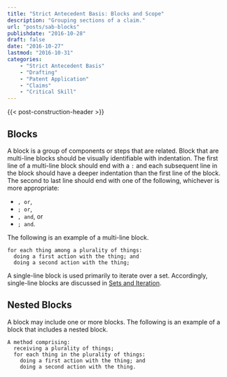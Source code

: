 ```yaml
---
title: "Strict Antecedent Basis: Blocks and Scope"
description: "Grouping sections of a claim."
url: "posts/sab-blocks"
publishdate: "2016-10-28"
draft: false
date: "2016-10-27"
lastmod: "2016-10-31"
categories: 
    - "Strict Antecedent Basis"
    - "Drafting"
    - "Patent Application"
    - "Claims"
    - "Critical Skill"
---
```


{{< post-construction-header >}}

## Blocks

A block is a group of components or steps that are related. Block that are multi-line blocks should be visually identifiable with indentation. The first line of a  multi-line block should end with a `:` and each subsequent line in the block should have a deeper indentation than the first line of the block. The second to last line should end with one of the following, whichever is more appropriate:

- `, or`,
- `; or`,
- `, and`, or
- `; and`.

The following is an example of a  multi-line block.

``` claim
for each thing among a plurality of things:
  doing a first action with the thing; and
  doing a second action with the thing;
```

A single-line block is used primarily to iterate over a set. Accordingly, single-line blocks are discussed in [Sets and Iteration](/posts/sab-sets-and-iteration). 

## Nested Blocks

A block may include one or more blocks.  The following is an example of a block that includes a nested block.

``` claim
A method comprising:
  receiving a plurality of things;
  for each thing in the plurality of things:
    doing a first action with the thing; and
    doing a second action with the thing.
```
